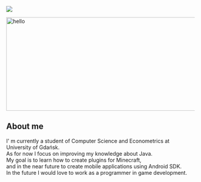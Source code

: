 ![](https://visitor-badge.glitch.me/badge?page_id=xlucash)

<img src="https://i.imgur.com/MU3egLE.png" alt="hello" height="250" width="1000" />
<h2> About me </h2>
<p>I' m currently a student of Computer Science and Econometrics at University of Gdańsk.<br>
As for now I focus on improving my knowledge about Java. <br>
My goal is to learn how to create plugins for Minecraft, <br>
and in the near future to create mobile applications using Android SDK. <br>
In the future I would love to work as a programmer in game development. </p>

<!---
- 👋 Hi, I’m @xlucash
- 👀 I’m interested in ...
- 🌱 I’m currently learning ...
- 💞️ I’m looking to collaborate on ...
- 📫 How to reach me ...
xlucash/xlucash is a ✨ special ✨ repository because its `README.md` (this file) appears on your GitHub profile.
You can click the Preview link to take a look at your changes.
--->
